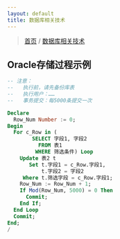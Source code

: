 ```yaml
---
layout: default
title: 数据库相关技术
---
```


> [首页](/index.html) / [数据库相关技术](/development/database-index.html)

## Oracle存储过程示例

```sql
-- 注意：
--   执行前，请先备份库表
--   执行用户：……
--   事务提交：每5000条提交一次

Declare
  Row_Num Number := 0;
Begin
  For c_Row in (
        SELECT 字段1, 字段2
          FROM 表1
         WHERE 筛选条件) Loop
    Update 表2 t
       Set t.字段1 = c_Row.字段1,
           t.字段2 = 字段2
     Where t.筛选字段 = c_Row.字段1;
    Row_Num := Row_Num + 1;
    If Mod(Row_Num, 5000) = 0 Then
      Commit;
    End If;
  End Loop 
  Commit;
End;
/
```
